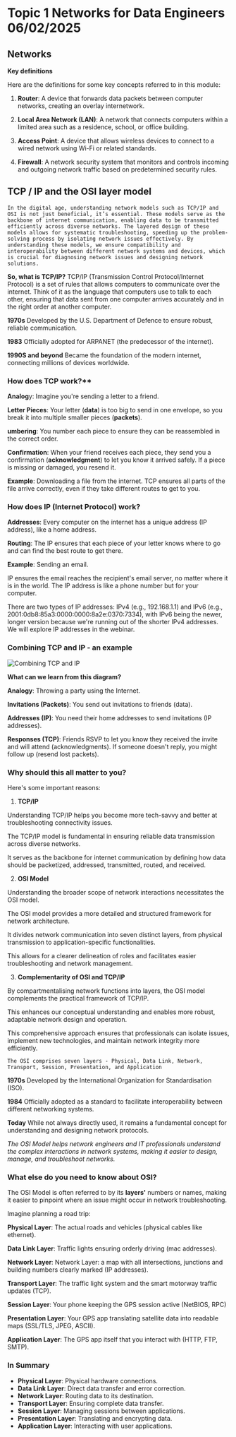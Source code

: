 # Topic 1 Networks for Data Engineers 06/02/2025

## Networks

**Key definitions**

Here are the definitions for some key concepts referred to in this module:

1. **Router**: A device that forwards data packets between computer networks, creating an overlay internetwork.

2. **Local Area Network (LAN)**: A network that connects computers within a limited area such as a residence, school, or office building.

3. **Access Point**: A device that allows wireless devices to connect to a wired network using Wi-Fi or related standards.

4. **Firewall**: A network security system that monitors and controls incoming and outgoing network traffic based on predetermined security rules.

## TCP / IP and the OSI layer model

`In the digital age, understanding network models such as TCP/IP and OSI is not just beneficial, it’s essential. These models serve as the backbone of internet communication, enabling data to be transmitted efficiently across diverse networks. The layered design of these models allows for systematic troubleshooting, speeding up the problem-solving process by isolating network issues effectively. By understanding these models, we ensure compatibility and interoperability between different network systems and devices, which is crucial for diagnosing network issues and designing network solutions.`

**So, what is TCP/IP?**
TCP/IP (Transmission Control Protocol/Internet Protocol) is a set of rules that allows computers to communicate over the internet. Think of it as the language that computers use to talk to each other, ensuring that data sent from one computer arrives accurately and in the right order at another computer.

**1970s**
Developed by the U.S. Department of Defence to ensure robust, reliable communication.

**1983**
Officially adopted for ARPANET (the predecessor of the internet).

**1990S and beyond**
Became the foundation of the modern internet, connecting millions of devices worldwide.

### How does TCP work?**

**Analog**y: Imagine you're sending a letter to a friend.

**Letter Pieces**: Your letter (**data**) is too big to send in one envelope, so you break it into multiple smaller pieces (**packets**).

**umbering**: You number each piece to ensure they can be reassembled in the correct order.

**Confirmation**: When your friend receives each piece, they send you a confirmation (**acknowledgment**) to let you know it arrived safely. If a piece is missing or damaged, you resend it.

**Example**: Downloading a file from the internet. TCP ensures all parts of the file arrive correctly, even if they take different routes to get to you.

### How does IP (Internet Protocol) work?

**Addresses**: Every computer on the internet has a unique address (IP address), like a home address.

**Routing**: The IP ensures that each piece of your letter knows where to go and can find the best route to get there.

**Example**: Sending an email.

IP ensures the email reaches the recipient's email server, no matter where it is in the world. The IP address is like a phone number but for your computer.

There are two types of IP addresses: IPv4 (e.g., 192.168.1.1) and IPv6 (e.g., 2001:0db8:85a3:0000:0000:8a2e:0370:7334), with IPv6 being the newer, longer version because we're running out of the shorter IPv4 addresses. We will explore IP addresses in the webinar.

### Combining TCP and IP - an example

![Combining TCP and IP](https://www.simplilearn.com/ice9/free_resources_article_thumb/TCP_Model_1.png)

**What can we learn from this diagram?**

**Analogy**: Throwing a party using the Internet.

**Invitations (Packets)**: You send out invitations to friends (data).

**Addresses (IP)**: You need their home addresses to send invitations (IP addresses).

**Responses (TCP)**: Friends RSVP to let you know they received the invite and will attend (acknowledgments). If someone doesn't reply, you might follow up (resend lost packets).

### Why should this all matter to you?

Here's some important reasons:

1. **TCP/IP**

Understanding TCP/IP helps you become more tech-savvy and better at troubleshooting connectivity issues.

The TCP/IP model is fundamental in ensuring reliable data transmission across diverse networks.

It serves as the backbone for internet communication by defining how data should be packetized, addressed, transmitted, routed, and received.

2. **OSI Model**

Understanding the broader scope of network interactions necessitates the OSI model.

The OSI model provides a more detailed and structured framework for network architecture.

It divides network communication into seven distinct layers, from physical transmission to application-specific functionalities.

This allows for a clearer delineation of roles and facilitates easier troubleshooting and network management.

3. **Complementarity of OSI and TCP/IP**

By compartmentalising network functions into layers, the OSI model complements the practical framework of TCP/IP.

This enhances our conceptual understanding and enables more robust, adaptable network design and operation.

This comprehensive approach ensures that professionals can isolate issues, implement new technologies, and maintain network integrity more efficiently.

```The OSI comprises seven layers - Physical, Data Link, Network, Transport, Session, Presentation, and Application```

**1970s**
Developed by the International Organization for Standardisation (ISO).

**1984**
Officially adopted as a standard to facilitate interoperability between different networking systems.

**Today**
While not always directly used, it remains a fundamental concept for understanding and designing network protocols.

*The OSI Model helps network engineers and IT professionals understand the complex interactions in network systems, making it easier to design, manage, and troubleshoot networks.*

### What else do you need to know about OSI?

The OSI Model is often referred to by its **layers'** numbers or names, making it easier to pinpoint where an issue might occur in network troubleshooting.

Imagine planning a road trip:

**Physical Layer**: The actual roads and vehicles (physical cables like ethernet).

**Data Link Layer**: Traffic lights ensuring orderly driving (mac addresses).

**Network Layer**: Network Layer: a map with all intersections, junctions and building numbers clearly marked (IP addresses).

**Transport Layer**: The traffic light system and the smart motorway traffic updates (TCP).

**Session Layer**: Your phone keeping the GPS session active (NetBIOS, RPC)

**Presentation Layer**: Your GPS app translating satellite data into readable maps (SSL/TLS, JPEG, ASCII).

**Application Layer**: The GPS app itself that you interact with (HTTP, FTP, SMTP).

### In Summary

- **Physical Layer**: Physical hardware connections.
- **Data Link Layer**: Direct data transfer and error correction.
- **Network Layer**: Routing data to its destination.
- **Transport Layer**: Ensuring complete data transfer.
- **Session Layer**: Managing sessions between applications.
- **Presentation Layer**: Translating and encrypting data.
- **Application Layer**: Interacting with user applications.


